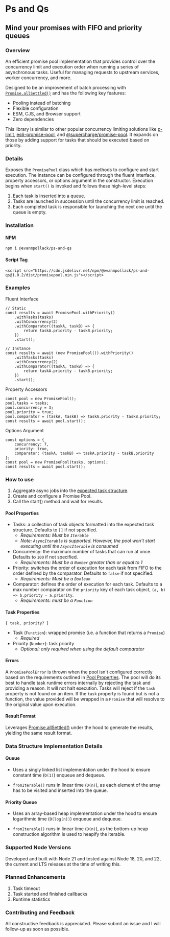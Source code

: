 # Ps and Qs
## Mind your promises with FIFO and priority queues

### Overview
An efficient promise pool implementation that provides control over the concurrency limit and execution order when running a series of 
asynchronous tasks. Useful for managing requests to upstream services, worker concurrency, and more.

Designed to be an improvement of batch processing with [`Promise.allSettled()`](https://developer.mozilla.org/en-US/docs/Web/JavaScript/Reference/Global_Objects/Promise/allSettled) and has the following key features:

- Pooling instead of batching
- Flexible configuration
- ESM, CJS, and Browser support
- Zero dependencies

This library is similar to other popular concurrency limiting solutions like [p-limit](https://www.npmjs.com/package/p-limit), [es6-promise-pool](https://www.npmjs.com/package/es6-promise-pool), 
and [@supercharge/promise-pool](https://www.npmjs.com/package/@supercharge/promise-pool). It expands on those by adding support for tasks that should be executed based on priority.

### Details
Exposes the `PromisePool` class which has methods to configure and start execution. The instance can be configured through the fluent interface, property accessors, or options argument in the constructor. Execution begins when `start()` is invoked and follows these high-level steps: 
1. Each task is inserted into a queue.
2. Tasks are launched in succession until the concurrency limit is reached.
3. Each completed task is responsible for launching the next one until the queue is empty.

### Installation
#### NPM
```
npm i @evanmpollack/ps-and-qs
```

#### Script Tag
```
<script src="https://cdn.jsdelivr.net/npm/@evanmpollack/ps-and-qs@1.0.2/dist/promisepool.min.js"></script>
```

### Examples
Fluent Interface
```
// Static
const results = await PromisePool.withPriority()
    .withTasks(tasks)
    .withConcurrency(2)
    .withComparator((taskA, taskB) => {
        return taskA.priority - taskB.priority;
    })
    .start();

// Instance
const results = await (new PromisePool()).withPriority()
    .withTasks(tasks)
    .withConcurrency(2)
    .withComparator((taskA, taskB) => {
        return taskA.priority - taskB.priority;
    })
    .start();
```

Property Accessors
```
const pool = new PromisePool();
pool.tasks = tasks;
pool.concurrency = 3;
pool.priority = true;
pool.comparator = (taskA, taskB) => taskA.priority - taskB.priority;
const results = await pool.start();
```

Options Argument
```
const options = {
    concurrency: 7,
    priority: true,
    comparator: (taskA, taskB) => taskA.priority - taskB.priority
};
const pool = new PromisePool(tasks, options);
const results = await pool.start();
```

### How to use

1. Aggregate async jobs into the [expected task structure](#task-properties).
2. Create and configure a Promise Pool.
3. Call the start() method and wait for results.

#### Pool Properties
- Tasks: a collection of task objects formatted into the expected task structure. Defaults to `[]` if not specified.
    - _Requirements: Must be `Iterable`_
    - _Note: `AsyncIterable` is supported. However, the pool won't start executing until the `AsyncIterable` is consumed_
- Concurrency: the maximum number of tasks that can run at once. Defaults to `100` if not specified.
    - _Requirements: Must be a `Number` greater than or equal to 1_
- Priority: switches the order of execution for each task from FIFO to the order defined by the comparator. Defaults to `false` if not specified.
    - _Requirements: Must be a `Boolean`_
- Comparator: defines the order of execution for each task. Defaults to a max number comparator on the `priority` key of each task object, `(a, b) => b.priority - a.priority`.
    - _Requirements: must be a `Function`_

#### Task Properties
```
{ task, priority? }
```
- Task (`Function`): wrapped promise (i.e. a function that returns a `Promise`)
    - _Required_
- Priority (`Number`): task priority
    - _Optional: only required when using the default comparator_

#### Errors
A `PromisePoolError` is thrown when the pool isn't configured correctly based on the requirements outlined in [Pool Properties](#pool-properties). The pool will do its best to handle task runtime errors internally by rejecting the task and providing a reason. It will not halt execution. Tasks will reject if the `task` property is not found on an item. If the `task` property is found but is not a function, the value provided will be wrapped in a `Promise` that will resolve to the original value upon execution.

#### Result Format
Leverages [Promise.allSettled()](https://developer.mozilla.org/en-US/docs/Web/JavaScript/Reference/Global_Objects/Promise/allSettled) under the hood to generate the results, yielding the same result format.

### Data Structure Implementation Details
#### Queue
- Uses a singly linked list implementation under the hood to ensure constant time (`O(1)`) enqueue and dequeue.

- `fromIterable()` runs in linear time (`O(n)`), as each element of the array has to be visited and inserted into the queue.

#### Priority Queue
- Uses an array-based heap implementation under the hood to ensure logarithmic time (`O(log(n))`) enqueue and dequeue.

- `fromIterable()` runs in linear time (`O(n)`), as the bottom-up heap construction algorithm is used to heapify the iterable.

### Supported Node Versions
Developed and built with Node 21 and tested against Node 18, 20, and 22, the current and LTS releases at the time of writing this.

<!-- Update after event target addition --> 
<!--_Note: While not tested, this library should be compatible with Node 16. The library uses ES6 features that have been officially supported since Node 13, including ESM, async/await, and classes._-->

### Planned Enhancements
1. Task timeout
2. Task started and finished callbacks
3. Runtime statistics

### Contributing and Feedback
All constructive feedback is appreciated. Please submit an issue and I will follow-up as soon as possible.
